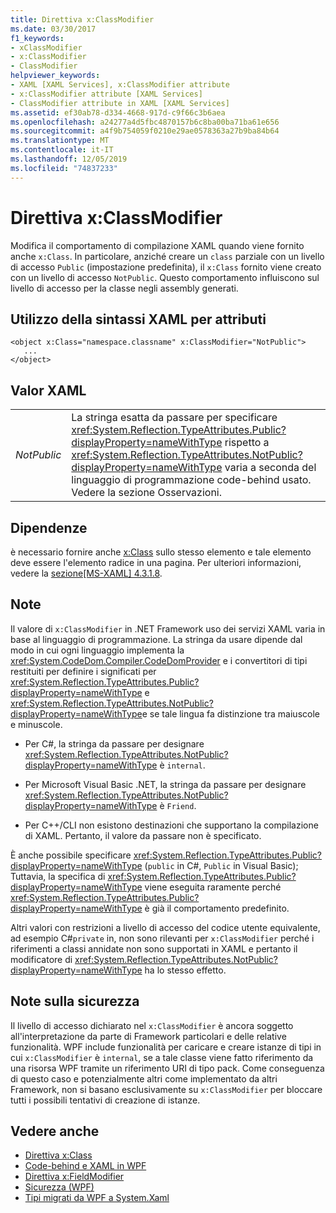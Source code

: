 ```yaml
---
title: Direttiva x:ClassModifier
ms.date: 03/30/2017
f1_keywords:
- xClassModifier
- x:ClassModifier
- ClassModifier
helpviewer_keywords:
- XAML [XAML Services], x:ClassModifier attribute
- x:ClassModifier attribute [XAML Services]
- ClassModifier attribute in XAML [XAML Services]
ms.assetid: ef30ab78-d334-4668-917d-c9f66c3b6aea
ms.openlocfilehash: a24277a4d5fbc4870157b6c8ba00ba71ba61e656
ms.sourcegitcommit: a4f9b754059f0210e29ae0578363a27b9ba84b64
ms.translationtype: MT
ms.contentlocale: it-IT
ms.lasthandoff: 12/05/2019
ms.locfileid: "74837233"
---
```

# <a name="xclassmodifier-directive"></a>Direttiva x:ClassModifier
Modifica il comportamento di compilazione XAML quando viene fornito anche `x:Class`. In particolare, anziché creare un `class` parziale con un livello di accesso `Public` (impostazione predefinita), il `x:Class` fornito viene creato con un livello di accesso `NotPublic`. Questo comportamento influiscono sul livello di accesso per la classe negli assembly generati.  
  
## <a name="xaml-attribute-usage"></a>Utilizzo della sintassi XAML per attributi  
  
```xaml  
<object x:Class="namespace.classname" x:ClassModifier="NotPublic">  
   ...  
</object>  
```  
  
## <a name="xaml-values"></a>Valor XAML  
  
|||  
|-|-|  
|*NotPublic*|La stringa esatta da passare per specificare <xref:System.Reflection.TypeAttributes.Public?displayProperty=nameWithType> rispetto a <xref:System.Reflection.TypeAttributes.NotPublic?displayProperty=nameWithType> varia a seconda del linguaggio di programmazione code-behind usato. Vedere la sezione Osservazioni.|  
  
## <a name="dependencies"></a>Dipendenze  
 è necessario fornire anche [x:Class](x-class-directive.md) sullo stesso elemento e tale elemento deve essere l'elemento radice in una pagina. Per ulteriori informazioni, vedere la [sezione\[MS-XAML\] 4.3.1.8](https://docs.microsoft.com/previous-versions/msp-n-p/ff650760(v=pandp.10)).  
  
## <a name="remarks"></a>Note  
 Il valore di `x:ClassModifier` in .NET Framework uso dei servizi XAML varia in base al linguaggio di programmazione. La stringa da usare dipende dal modo in cui ogni linguaggio implementa la <xref:System.CodeDom.Compiler.CodeDomProvider> e i convertitori di tipi restituiti per definire i significati per <xref:System.Reflection.TypeAttributes.Public?displayProperty=nameWithType> e <xref:System.Reflection.TypeAttributes.NotPublic?displayProperty=nameWithType>e se tale lingua fa distinzione tra maiuscole e minuscole.  
  
- Per C#, la stringa da passare per designare <xref:System.Reflection.TypeAttributes.NotPublic?displayProperty=nameWithType> è `internal`.  
  
- Per Microsoft Visual Basic .NET, la stringa da passare per designare <xref:System.Reflection.TypeAttributes.NotPublic?displayProperty=nameWithType> è `Friend`.  
  
- Per C++/CLI non esistono destinazioni che supportano la compilazione di XAML. Pertanto, il valore da passare non è specificato.  
  
 È anche possibile specificare <xref:System.Reflection.TypeAttributes.Public?displayProperty=nameWithType> (`public` in C#, `Public` in Visual Basic); Tuttavia, la specifica di <xref:System.Reflection.TypeAttributes.Public?displayProperty=nameWithType> viene eseguita raramente perché <xref:System.Reflection.TypeAttributes.Public?displayProperty=nameWithType> è già il comportamento predefinito.  
  
 Altri valori con restrizioni a livello di accesso del codice utente equivalente, ad esempio C#`private` in, non sono rilevanti per `x:ClassModifier` perché i riferimenti a classi annidate non sono supportati in XAML e pertanto il modificatore di <xref:System.Reflection.TypeAttributes.NotPublic?displayProperty=nameWithType> ha lo stesso effetto.  
  
## <a name="security-notes"></a>Note sulla sicurezza  
 Il livello di accesso dichiarato nel `x:ClassModifier` è ancora soggetto all'interpretazione da parte di Framework particolari e delle relative funzionalità. WPF include funzionalità per caricare e creare istanze di tipi in cui `x:ClassModifier` è `internal`, se a tale classe viene fatto riferimento da una risorsa WPF tramite un riferimento URI di tipo pack. Come conseguenza di questo caso e potenzialmente altri come implementato da altri Framework, non si basano esclusivamente su `x:ClassModifier` per bloccare tutti i possibili tentativi di creazione di istanze.  
  
## <a name="see-also"></a>Vedere anche

- [Direttiva x:Class](x-class-directive.md)
- [Code-behind e XAML in WPF](../wpf/advanced/code-behind-and-xaml-in-wpf.md)
- [Direttiva x:FieldModifier](x-fieldmodifier-directive.md)
- [Sicurezza (WPF)](../wpf/security-wpf.md)
- [Tipi migrati da WPF a System.Xaml](types-migrated-from-wpf-to-system-xaml.md)
